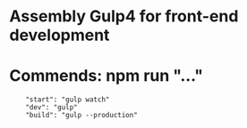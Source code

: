 # Assembly Gulp4 for front-end development

# Commends: npm run "..."

    	"start": "gulp watch"
    	"dev": "gulp"
    	"build": "gulp --production"
